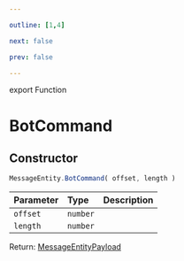 ```yaml
---

outline: [1,4]

next: false

prev: false

---
```


export Function
# BotCommand

## Constructor
 ```ts
 MessageEntity.BotCommand( offset, length )
 ```
 
 | Parameter | Type | Description |
| :--- | :--- | :--- |
| `offset` | `number` | |
| `length` | `number` | |

Return: [MessageEntityPayload](../../../interfaces/MessageEntityPayload.md)
